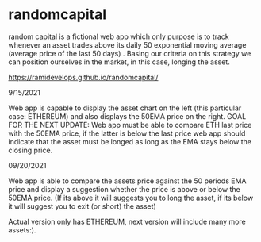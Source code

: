 # randomcapital
random capital is a fictional web app which only purpose is to track whenever an asset trades above its daily 50 exponential moving average (average price of the last 50 days) . Basing our criteria on this strategy we can position ourselves in the market, in this case, longing the asset.

https://ramidevelops.github.io/randomcapital/

9/15/2021

Web app is capable to display the asset chart on the left (this particular case: ETHEREUM) and also displays the 50EMA price on the right.
GOAL FOR THE NEXT UPDATE: Web app must be able to compare ETH last price with the 50EMA price, if the latter is below the last price web app should indicate that the asset must be longed as long as the EMA stays below the closing price.

09/20/2021

Web app is able to compare the assets price against the 50 periods EMA price and display a suggestion whether the price is above or below the 50EMA price. (If its above it will suggests you to long the asset, if its below it will suggest you to exit (or short) the asset)

Actual version only has ETHEREUM, next version will include many more assets:).

